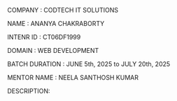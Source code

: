 
COMPANY : CODTECH IT SOLUTIONS

NAME : ANANYA CHAKRABORTY

INTENR ID : CT06DF1999

DOMAIN : WEB DEVELOPMENT

BATCH DURATION : JUNE 5th, 2025 to JULY 20th, 2025

MENTOR NAME : NEELA SANTHOSH KUMAR

DESCRIPTION:
